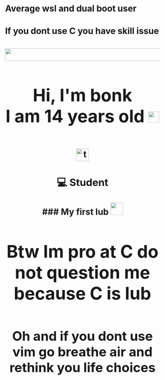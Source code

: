 <h1>Average wsl and dual boot user<h1>
<h1>If you dont use C you have skill issue<h1>
<code><img height="40" src="https://cdn.discordapp.com/attachments/980879985650835547/1044241267032346724/image.png" height = "900em" width = "900em"></code>
 
 
 
 
<div align="center">
 <h1> Hi, I'm bonk <br>I am 14 years old <img src="https://media.giphy.com/media/hvRJCLFzcasrR4ia7z/giphy.gif" width="35px"></h1>
</div>
<br>
<div align="center">  
  <a href="https://twitter.com/theBonkSenpai_" target="_blank">
    <img align="center" alt="theBonkSenpai | Twitter" width="41px" src="https://raw.githubusercontent.com/anuraghazra/anuraghazra/master/assets/twitter.svg" />
  </a>
<div align="center">
<h3>💻 Student</h3>

</div>
### My first lub
<code><img height="40" src="https://progressbar.tw/uploads/course/card_image/11/large_C_lang.png" height = "40"></code>
<h1>Btw Im pro at C do not question me because C is lub<h1>

<h2>Oh and if you dont use vim go breathe air and rethink you life choices<h2>


 
 


<br>

